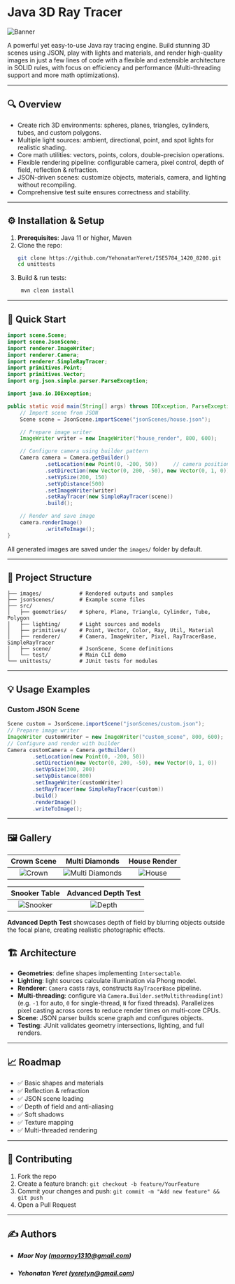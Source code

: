 # Java 3D Ray Tracer

![Banner](images/advanced_depth.png)

A powerful yet easy-to-use Java ray tracing engine. Build stunning 3D scenes using JSON, play with lights and materials,
and render high-quality images in just a few lines of code with a flexible and extensible architecture in SOLID rules,
with focus on efficiency and performance (Multi-threading support and more math optimizations).

---

## 🔍 Overview

- Create rich 3D environments: spheres, planes, triangles, cylinders, tubes, and custom polygons.
- Multiple light sources: ambient, directional, point, and spot lights for realistic shading.
- Core math utilities: vectors, points, colors, double-precision operations.
- Flexible rendering pipeline: configurable camera, pixel control, depth of field, reflection & refraction.
- JSON-driven scenes: customize objects, materials, camera, and lighting without recompiling.
- Comprehensive test suite ensures correctness and stability.

---

## ⚙️ Installation & Setup

1. **Prerequisites**: Java 11 or higher, Maven
2. Clone the repo:
   ```sh
   git clone https://github.com/YehonatanYeret/ISE5784_1420_8200.git
   cd unittests
   ```
3. Build & run tests:
   ```sh
    mvn clean install
    ```

---

## 🚀 Quick Start

```java
import scene.Scene;
import scene.JsonScene;
import renderer.ImageWriter;
import renderer.Camera;
import renderer.SimpleRayTracer;
import primitives.Point;
import primitives.Vector;
import org.json.simple.parser.ParseException;

import java.io.IOException;

public static void main(String[] args) throws IOException, ParseException {
    // Import scene from JSON
    Scene scene = JsonScene.importScene("jsonScenes/house.json");

    // Prepare image writer
    ImageWriter writer = new ImageWriter("house_render", 800, 600);

    // Configure camera using builder pattern
    Camera camera = Camera.getBuilder()
            .setLocation(new Point(0, -200, 50))     // camera position
            .setDirection(new Vector(0, 200, -50), new Vector(0, 1, 0)) // look-at and up vectors
            .setVpSize(200, 150)
            .setVpDistance(500)
            .setImageWriter(writer)
            .setRayTracer(new SimpleRayTracer(scene))
            .build();

    // Render and save image
    camera.renderImage()
            .writeToImage();
}
```

All generated images are saved under the `images/` folder by default.

---

## 📁 Project Structure

```
├── images/            # Rendered outputs and samples
├── jsonScenes/        # Example scene files
├── src/
│   ├── geometries/    # Sphere, Plane, Triangle, Cylinder, Tube, Polygon
│   ├── lighting/      # Light sources and models
│   ├── primitives/    # Point, Vector, Color, Ray, Util, Material
│   ├── renderer/      # Camera, ImageWriter, Pixel, RayTracerBase, SimpleRayTracer
│   ├── scene/         # JsonScene, Scene definitions
│   └── test/          # Main CLI demo
└── unittests/         # JUnit tests for modules
``` 

---

## 💡 Usage Examples

### Custom JSON Scene

```java
Scene custom = JsonScene.importScene("jsonScenes/custom.json");
// Prepare image writer
ImageWriter customWriter = new ImageWriter("custom_scene", 800, 600);
// Configure and render with builder
Camera customCamera = Camera.getBuilder()
        .setLocation(new Point(0, -200, 50))
        .setDirection(new Vector(0, 200, -50), new Vector(0, 1, 0))
        .setVpSize(300, 200)
        .setVpDistance(800)
        .setImageWriter(customWriter)
        .setRayTracer(new SimpleRayTracer(custom))
        .build()
        .renderImage()
        .writeToImage();
```

---

## 🖼️ Gallery

|        Crown Scene         |               Multi Diamonds                |        House Render        |
|:--------------------------:|:-------------------------------------------:|:--------------------------:|
| ![Crown](images/crown.png) | ![Multi Diamonds](images/multiDiamond.png) | ![House](images/house.png) |

|         Snooker Table          |         Advanced Depth Test         |
|:------------------------------:|:-----------------------------------:|
| ![Snooker](images/snooker.png) | ![Depth](images/advanced_depth.png) |

**Advanced Depth Test** showcases depth of field by blurring objects outside the focal plane, creating realistic
photographic effects.

## 🏗️ Architecture

- **Geometries**: define shapes implementing `Intersectable`.
- **Lighting**: light sources calculate illumination via Phong model.
- **Renderer**: `Camera` casts rays, constructs `RayTracerBase` pipeline.
- **Multi-threading**: configure via `Camera.Builder.setMultithreading(int)` (e.g. `-1` for auto, `0` for single-thread,
  `N` for fixed threads). Parallelizes pixel casting across cores to reduce render times on multi-core CPUs.
- **Scene**: JSON parser builds scene graph and configures objects.
- **Testing**: JUnit validates geometry intersections, lighting, and full renders.

---

## 📈 Roadmap

- ✅ Basic shapes and materials
- ✅ Reflection & refraction
- ✅ JSON scene loading
- ✅ Depth of field and anti-aliasing
- ✅ Soft shadows
- ✅ Texture mapping
- ✅ Multi-threaded rendering

---

## 🤝 Contributing

1. Fork the repo
2. Create a feature branch: `git checkout -b feature/YourFeature`
3. Commit your changes and push: `git commit -m "Add new feature" && git push`
4. Open a Pull Request

---

## ✍️ Authors

- ##### Maor Noy (maornoy1310@gmail.com)
- ##### Yehonatan Yeret (yeretyn@gmail.com)
